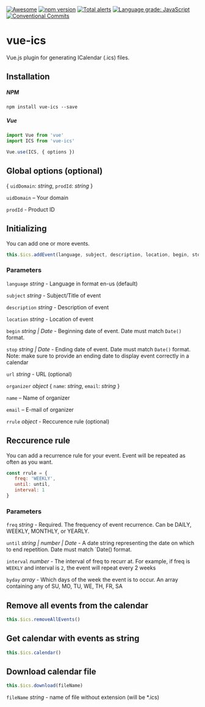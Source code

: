 [![Awesome](https://cdn.rawgit.com/sindresorhus/awesome/d7305f38d29fed78fa85652e3a63e154dd8e8829/media/badge.svg)](https://github.com/sindresorhus/awesome)
[![npm version](https://badge.fury.io/js/vue-ics.svg)](https://badge.fury.io/js/vue-ics)
[![Total alerts](https://img.shields.io/lgtm/alerts/g/evildvl/vue-ics.svg?logo=lgtm&logoWidth=18)](https://lgtm.com/projects/g/evildvl/vue-ics/alerts/)
[![Language grade: JavaScript](https://img.shields.io/lgtm/grade/javascript/g/evildvl/vue-ics.svg?logo=lgtm&logoWidth=18)](https://lgtm.com/projects/g/evildvl/vue-ics/context:javascript)
[![Conventional Commits](https://img.shields.io/badge/Conventional%20Commits-1.0.0-yellow.svg)](https://conventionalcommits.org)

# vue-ics

Vue.js plugin for generating ICalendar (.ics) files.

## Installation

##### NPM

```
npm install vue-ics --save
```

##### Vue

```javascript
import Vue from 'vue'
import ICS from 'vue-ics'

Vue.use(ICS, { options })
```

## Global options (optional)
{ `uidDomain`: *string*, `prodId`: *string* }

`uidDomain` – Your domain

`prodId` - Product ID

## Initializing
You can add one or more events.

```javascript
this.$ics.addEvent(language, subject, description, location, begin, stop, url, organizer, rrule)
```

### Parameters

`language` *string* - Language in format en-us (default)

`subject` *string* - Subject/Title of event

`description` *string* - Description of event

`location` *string* - Location of event

 `begin` *string | Date* - Beginning date of event. Date must match `Date()` format.
 
 `stop` *string | Date* - Ending date of event. Date must match `Date()` format. Note: make sure to provide an ending date to display event correctly in a calendar

`url` *string* - URL (optional)

`organizer` *object* { `name`: *string*, `email`: *string* }
 
`name` – Name of organizer
 
`email` – E-mail of organizer

`rrule` *object* - Reccurence rule (optional)


## Reccurence rule
You can add a recurrence rule for your event. Event will be repeated as often as you want.

```javascript
const rrule = {
   freq: 'WEEKLY',
   until: until,
   interval: 1
}
```

### Parameters

`freq` *string* - Required. The frequency of event recurrence. Can be DAILY, WEEKLY, MONTHLY, or YEARLY.

`until` *string | number | Date* - A date string representing the date on which to end repetition. Date must match `Date() format.

`interval` *number* - The interval of freq to recurr at. For example, if freq is `WEEKLY` and interval is `2`, the event will repeat every 2 weeks

`byday` *array* - Which days of the week the event is to occur. An array containing any of SU, MO, TU, WE, TH, FR, SA

## Remove all events from the calendar

```javascript
this.$ics.removeAllEvents()
```

## Get calendar with events as string

```javascript
this.$ics.calendar()
```

## Download calendar file

```javascript
this.$ics.download(fileName)
```

`fileName` *string* - name of file without extension (will be *.ics)
